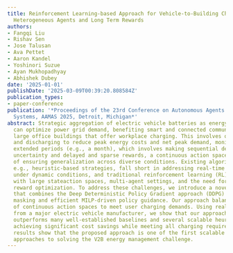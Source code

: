 ```yaml
---
title: Reinforcement Learning-based Approach for Vehicle-to-Building Charging with
  Heterogeneous Agents and Long Term Rewards
authors:
- Fangqi Liu
- Rishav Sen
- Jose Talusan
- Ava Pettet
- Aaron Kandel
- Yoshinori Suzue
- Ayan Mukhopadhyay
- Abhishek Dubey
date: '2025-01-01'
publishDate: '2025-03-09T00:39:20.808584Z'
publication_types:
- paper-conference
publication: '*Proceedings of the 23rd Conference on Autonomous Agents and MultiAgent
  Systems, AAMAS 2025, Detroit, Michigan*'
abstract: Strategic aggregation of electric vehicle batteries as energy reservoirs
  can optimize power grid demand, benefiting smart and connected communities, especially
  large office buildings that offer workplace charging. This involves optimizing charging
  and discharging to reduce peak energy costs and net peak demand, monitored over
  extended periods (e.g., a month), which involves making sequential decisions under
  uncertainty and delayed and sparse rewards, a continuous action space, and the complexity
  of ensuring generalization across diverse conditions. Existing algorithmic approaches,
  e.g., heuristic-based strategies, fall short in addressing real-time decision-making
  under dynamic conditions, and traditional reinforcement learning (RL) models struggle
  with large stateaction spaces, multi-agent settings, and the need for long-term
  reward optimization. To address these challenges, we introduce a novel RL framework
  that combines the Deep Deterministic Policy Gradient approach (DDPG) with action
  masking and efficient MILP-driven policy guidance. Our approach balances the exploration
  of continuous action spaces to meet user charging demands. Using real-world data
  from a major electric vehicle manufacturer, we show that our approach comprehensively
  outperforms many well-established baselines and several scalable heuristic approaches,
  achieving significant cost savings while meeting all charging requirements. Our
  results show that the proposed approach is one of the first scalable and general
  approaches to solving the V2B energy management challenge.
---
```

